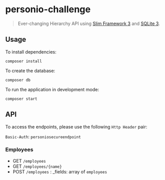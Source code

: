# personio-challenge

> Ever-changing Hierarchy API using [Slim Framework 3](https://www.slimframework.com/) and [SQLite 3](http://www.sqlite.org/).

## Usage

To install dependencies:

	composer install

To create the database:

	composer db

To run the application in development mode:

	composer start

## API

To access the endpoints, please use the following `Http Header` pair:

`Basic-Auth`: `personiosecureendpoint`

### Employees

- GET `/employees`
- GET `/employees/{name}`
- POST `/employees` : _fields: array of `employees`